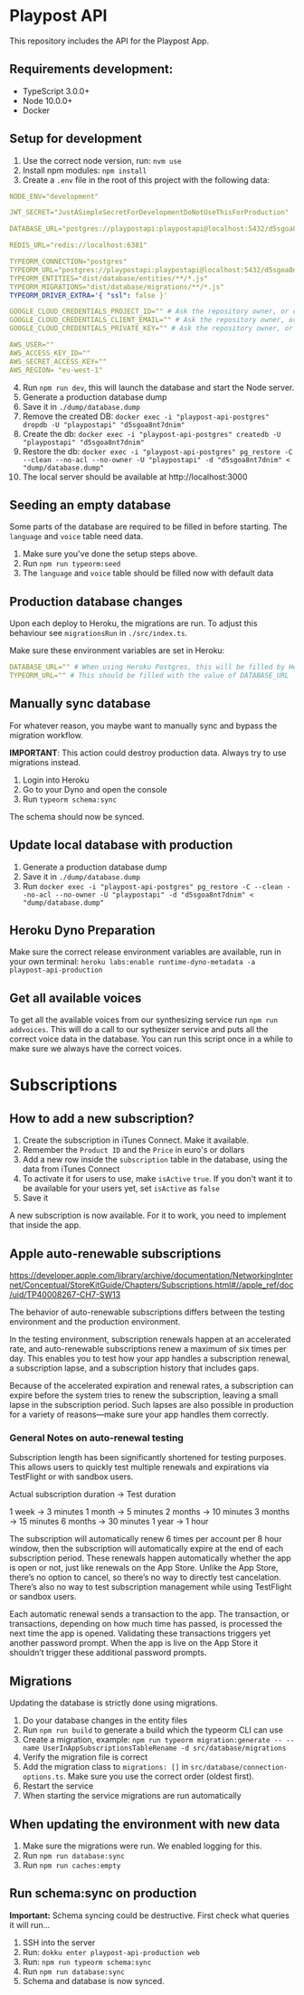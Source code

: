 # Playpost API

This repository includes the API for the Playpost App.

## Requirements development:

- TypeScript 3.0.0+
- Node 10.0.0+
- Docker

## Setup for development

1. Use the correct node version, run: `nvm use`
2. Install npm modules: `npm install`
3. Create a `.env` file in the root of this project with the following data:

```yaml
NODE_ENV="development"

JWT_SECRET="JustASimpleSecretForDevelopmentDoNotUseThisForProduction"

DATABASE_URL="postgres://playpostapi:playpostapi@localhost:5432/d5sgoa8nt7dnim"

REDIS_URL="redis://localhost:6381"

TYPEORM_CONNECTION="postgres"
TYPEORM_URL="postgres://playpostapi:playpostapi@localhost:5432/d5sgoa8nt7dnim"
TYPEORM_ENTITIES="dist/database/entities/**/*.js"
TYPEORM_MIGRATIONS="dist/database/migrations/**/*.js"
TYPEORM_DRIVER_EXTRA='{ "ssl": false }'

GOOGLE_CLOUD_CREDENTIALS_PROJECT_ID="" # Ask the repository owner, or create your own
GOOGLE_CLOUD_CREDENTIALS_CLIENT_EMAIL="" # Ask the repository owner, or create your own
GOOGLE_CLOUD_CREDENTIALS_PRIVATE_KEY="" # Ask the repository owner, or create your own

AWS_USER=""
AWS_ACCESS_KEY_ID=""
AWS_SECRET_ACCESS_KEY=""
AWS_REGION= "eu-west-1"

```

4. Run `npm run dev`, this will launch the database and start the Node server.
5. Generate a production database dump
6. Save it in `./dump/database.dump`
7. Remove the created DB: `docker exec -i "playpost-api-postgres" dropdb -U "playpostapi" "d5sgoa8nt7dnim"`
8. Create the db: `docker exec -i "playpost-api-postgres" createdb -U "playpostapi" "d5sgoa8nt7dnim"`
9. Restore the db: `docker exec -i "playpost-api-postgres" pg_restore -C --clean --no-acl --no-owner -U "playpostapi" -d "d5sgoa8nt7dnim" < "dump/database.dump"`
10. The local server should be available at http://localhost:3000

## Seeding an empty database

Some parts of the database are required to be filled in before starting. The `language` and `voice` table need data.

1. Make sure you've done the setup steps above.
1. Run `npm run typeorm:seed`
1. The `language` and `voice` table should be filled now with default data

## Production database changes

Upon each deploy to Heroku, the migrations are run. To adjust this behaviour see `migrationsRun` in `./src/index.ts`.

Make sure these environment variables are set in Heroku:

```yaml
DATABASE_URL="" # When using Heroku Postgres, this will be filled by Heroku
TYPEORM_URL="" # This should be filled with the value of DATABASE_URL
```

## Manually sync database

For whatever reason, you maybe want to manually sync and bypass the migration workflow.

**IMPORTANT**: This action could destroy production data. Always try to use migrations instead.

1. Login into Heroku
2. Go to your Dyno and open the console
3. Run `typeorm schema:sync`

The schema should now be synced.

## Update local database with production

1. Generate a production database dump
2. Save it in `./dump/database.dump`
3. Run `docker exec -i "playpost-api-postgres" pg_restore -C --clean --no-acl --no-owner -U "playpostapi" -d "d5sgoa8nt7dnim" < "dump/database.dump"`

## Heroku Dyno Preparation

Make sure the correct release environment variables are available, run in your own terminal: `heroku labs:enable runtime-dyno-metadata -a playpost-api-production`

## Get all available voices

To get all the available voices from our synthesizing service run `npm run addvoices`. This will do a call to our sythesizer service and puts all the correct voice data in the database. You can run this script once in a while to make sure we always have the correct voices.

# Subscriptions

## How to add a new subscription?

1. Create the subscription in iTunes Connect. Make it available.
2. Remember the `Product ID` and the `Price` in euro's or dollars
3. Add a new row inside the `subscription` table in the database, using the data from iTunes Connect
4. To activate it for users to use, make `isActive` `true`. If you don't want it to be available for your users yet, set `isActive` as `false`
5. Save it

A new subscription is now available. For it to work, you need to implement that inside the app.

## Apple auto-renewable subscriptions

https://developer.apple.com/library/archive/documentation/NetworkingInternet/Conceptual/StoreKitGuide/Chapters/Subscriptions.html#//apple_ref/doc/uid/TP40008267-CH7-SW13

The behavior of auto-renewable subscriptions differs between the testing environment and the production environment.

In the testing environment, subscription renewals happen at an accelerated rate, and auto-renewable subscriptions renew a maximum of six times per day. This enables you to test how your app handles a subscription renewal, a subscription lapse, and a subscription history that includes gaps.

Because of the accelerated expiration and renewal rates, a subscription can expire before the system tries to renew the subscription, leaving a small lapse in the subscription period. Such lapses are also possible in production for a variety of reasons—make sure your app handles them correctly.

### General Notes on auto-renewal testing

Subscription length has been significantly shortened for testing purposes. This allows users to quickly test multiple renewals and expirations via TestFlight or with sandbox users.

Actual subscription duration -> Test duration

1 week -> 3 minutes
1 month -> 5 minutes
2 months -> 10 minutes
3 months -> 15 minutes
6 months -> 30 minutes
1 year -> 1 hour

The subscription will automatically renew 6 times per account per 8 hour window, then the subscription will automatically expire at the end of each subscription period. These renewals happen automatically whether the app is open or not, just like renewals on the App Store. Unlike the App Store, there’s no option to cancel, so there’s no way to directly test cancelation. There’s also no way to test subscription management while using TestFlight or sandbox users.

Each automatic renewal sends a transaction to the app. The transaction, or transactions, depending on how much time has passed, is processed the next time the app is opened. Validating these transactions triggers yet another password prompt. When the app is live on the App Store it shouldn’t trigger these additional password prompts.

## Migrations
Updating the database is strictly done using migrations.

1. Do your database changes in the entity files
2. Run `npm run build` to generate a build which the typeorm CLI can use
3. Create a migration, example: `npm run typeorm migration:generate -- --name UserInAppSubscriptionsTableRename -d src/database/migrations`
4. Verify the migration file is correct
5. Add the migration class to `migrations: []` in `src/database/connection-options.ts`. Make sure you use the correct order (oldest first).
6. Restart the service
7. When starting the service migrations are run automatically

## When updating the environment with new data

1. Make sure the migrations were run. We enabled logging for this.
2. Run `npm run database:sync`
3. Run `npm run caches:empty`

## Run schema:sync on production

**Important:** Schema syncing could be destructive. First check what queries it will run...

1. SSH into the server
2. Run: `dokku enter playpost-api-production web`
3. Run: `npm run typeorm schema:sync`
4. Run `npm run database:sync`
4. Schema and database is now synced.
